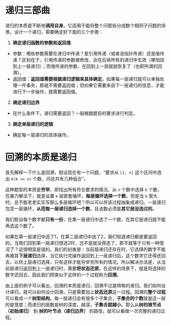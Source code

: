 # 递归三部曲

递归的本质是不断地**调用自身**。它适用于能将整个问题拆分成数个相同子问题的场景。设计一个递归，需要确定好下面的三个步骤：

1. **确定递归函数的参数和返回值**

- 参数：哪些参数需要在递归中传递？是引用传递（或者说指针传递）还是值传递？区别在于，引用传递的参数被修改，会在后续所有的递归中生效（哪怕回到上一层递归）；而值传递的参数，在回到上一层就就恢复了（也即所谓的回溯）。
- 返回值：**返回值需要根据递归逻辑来具体确定**。如果每一层递归就可以单独处理一件事务，那就不需要返回值；但如果它需要来自下一层递归的信息，才能进行下一步操作，就需要返回值。

2. **确定递归边界**

- 在什么条件下，递归需要返回？一般根据题目的要求进行判定。

3. **确定单层递归的逻辑**

- 确定每一层递归的具体操作。

# 回溯的本质是递归

首先解释一下什么是回溯，假设现在有一个问题，“要求从 `[1, n]` 这个区间中选出 `k(k <= n)` 个数，问总共有几种组合”。

这种题型的本质是**穷举**，即找出所有符合要求的情况。从 `n` 个数中选择 `k` 个数，在暴力解法下，就是设置 `k` 层嵌套循环，**每层循环选择一个数**。但是当 `k` 很大时，总不能老老实实写那么多层循环吧？所以可以将该过程抽象成递归。一层递归包含一层循环，**从而每一层递归选择一个数**，且该数必须是**其它层没选过的**。

我们假设每个数字都**只有一份**，在某一层递归中选了一个数，在其它层递归就不能再选这个数了。

如果在第一层递归中选了1，在第二层递归中选了2，我们知道递归都是要返回的。当我们回到第一层递归想选2时，岂不是就没得选了，那不就等于只有一种情况了？这很明显是错的。我们的初衷是：当前层递归还存在时，它选择的数字不能再被其**下层递归**选择，当它执行完操作返回到上一层递归后，这个数字它还得还回去，以供上层递归选择，只有这样才能穷举完所有的情况。所以解决办法是，从当前层递归返回到上一层递归时，需要**将状态还原**。在这样的场景下，就是将选择的数字还回去，因此我们把类似于这样的一个过程称为**回溯**。

由上面的例子可以看出，回溯的本质是递归，回溯不过是特殊的递归。我们如何设计递归，就可以如何设计回溯，只是需要加上**状态还原**这一过程。回溯的**整个过程**可以看成一个**树型结构**，每一层递归会有很多个子集合，**子集合的个数**就是这一层的是宽度；而递归的层数是树的深度，越深，**子集合就越小**。那么从**树的根节点（初始递归）** 到 **树的叶节点（递归边界）** 的路径，就可以看做一次完整的递归过程。
